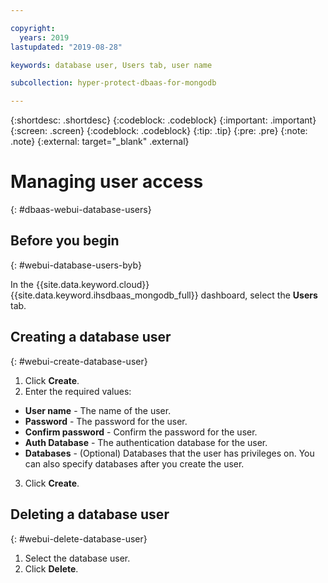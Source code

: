 ```yaml
---

copyright:
  years: 2019
lastupdated: "2019-08-28"

keywords: database user, Users tab, user name

subcollection: hyper-protect-dbaas-for-mongodb

---
```


{:shortdesc: .shortdesc}
{:codeblock: .codeblock}
{:important: .important}
{:screen: .screen}
{:codeblock: .codeblock}
{:tip: .tip}
{:pre: .pre}
{:note: .note}
{:external: target="_blank" .external}

# Managing user access
{: #dbaas-webui-database-users}

## Before you begin
{: #webui-database-users-byb}

In the {{site.data.keyword.cloud}} {{site.data.keyword.ihsdbaas_mongodb_full}} dashboard, select the **Users** tab.

## Creating a database user
{: #webui-create-database-user}

1. Click **Create**.
2. Enter the required values:
 - **User name** - The name of the user.
 - **Password** - The password for the user.
 - **Confirm password** - Confirm the password for the user.
 - **Auth Database** - The authentication database for the user.
 - **Databases** - (Optional) Databases that the user has privileges on. You can also specify databases after you create the user.
3. Click **Create**.

## Deleting a database user
{: #webui-delete-database-user}

1. Select the database user.
2. Click **Delete**.
